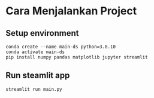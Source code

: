 # Cara Menjalankan Project

## Setup environment
```
conda create --name main-ds python=3.8.10
conda activate main-ds
pip install numpy pandas matplotlib jupyter streamlit
```

## Run steamlit app
```
streamlit run main.py
```